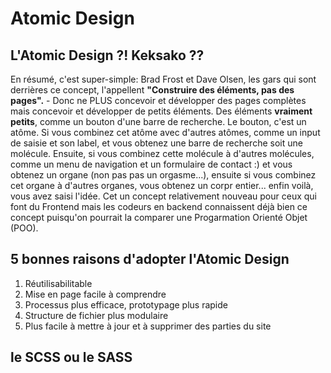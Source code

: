 # Atomic Design

## L'Atomic Design ?! Keksako ??

En résumé, c'est super-simple: Brad Frost et Dave Olsen, les gars qui sont derrières ce concept, l'appellent **"Construire des éléments, pas des pages".** - Donc ne PLUS concevoir et développer des pages complètes mais concevoir et développer de petits éléments. Des éléments **vraiment petits**, comme un bouton d'une barre de recherche. Le bouton, c'est un atôme.  Si vous combinez cet atôme avec d'autres atômes, comme un input de saisie et son label, et vous obtenez une barre de recherche soit une molécule. Ensuite, si vous combinez cette molécule à d'autres molécules, comme un menu de navigation et un formulaire de contact :) et vous obtenez un organe (non pas pas un orgasme...), ensuite si vous combinez cet organe à d'autres organes, vous obtenez un corpr entier... enfin voilà, vous avez saisi l'idée. Cet un concept relativement nouveau pour ceux qui font du Frontend mais les codeurs en backend connaissent déjà bien ce concept puisqu'on pourrait la comparer une Progarmation Orienté Objet (POO).

## 5 bonnes raisons d'adopter l'Atomic Design 

1. Réutilisabilitable
2. Mise en page facile à comprendre
3. Processus plus efficace, prototypage plus rapide
4. Structure de fichier plus modulaire
5. Plus facile à mettre à jour et à supprimer des parties du site

## le SCSS ou le SASS 

